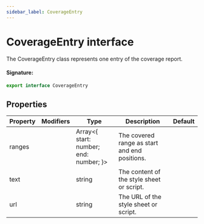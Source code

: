 ```yaml
---
sidebar_label: CoverageEntry
---
```


# CoverageEntry interface

The CoverageEntry class represents one entry of the coverage report.

#### Signature:

```typescript
export interface CoverageEntry
```

## Properties

| Property | Modifiers | Type                                           | Description                                   | Default |
| -------- | --------- | ---------------------------------------------- | --------------------------------------------- | ------- |
| ranges   |           | Array&lt;\{ start: number; end: number; \}&gt; | The covered range as start and end positions. |         |
| text     |           | string                                         | The content of the style sheet or script.     |         |
| url      |           | string                                         | The URL of the style sheet or script.         |         |
